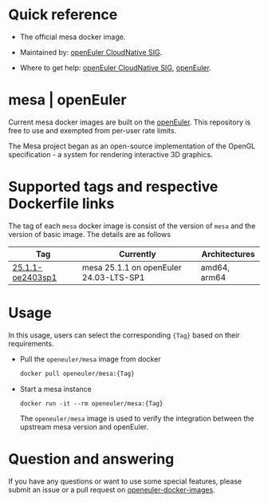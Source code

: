 # Quick reference

- The official mesa docker image.

- Maintained by: [openEuler CloudNative SIG](https://gitee.com/openeuler/cloudnative).

- Where to get help: [openEuler CloudNative SIG](https://gitee.com/openeuler/cloudnative), [openEuler](https://gitee.com/openeuler/community).

# mesa | openEuler
Current mesa docker images are built on the [openEuler](https://repo.openeuler.org/). This repository is free to use and exempted from per-user rate limits.

The Mesa project began as an open-source implementation of the OpenGL specification - a system for rendering interactive 3D graphics.

# Supported tags and respective Dockerfile links
The tag of each `mesa` docker image is consist of the version of `mesa` and the version of basic image. The details are as follows

| Tag                                                                                                                             | Currently                              | Architectures |
|---------------------------------------------------------------------------------------------------------------------------------|----------------------------------------|---------------|
| [25.1.1-oe2403sp1](https://gitee.com/openeuler/openeuler-docker-images/blob/master/Others/mesa/25.1.1/24.03-lts-sp1/Dockerfile) | mesa 25.1.1 on openEuler 24.03-LTS-SP1 | amd64, arm64  |

# Usage
In this usage, users can select the corresponding `{Tag}` based on their requirements.

- Pull the `openeuler/mesa` image from docker

	```bash
	docker pull openeuler/mesa:{Tag}
	```

- Start a mesa instance

    ```
    docker run -it --rm openeuler/mesa:{Tag}
    ```
    The `openeuler/mesa` image is used to verify the integration between the upstream mesa version and openEuler. 

# Question and answering
If you have any questions or want to use some special features, please submit an issue or a pull request on [openeuler-docker-images](https://gitee.com/openeuler/openeuler-docker-images).